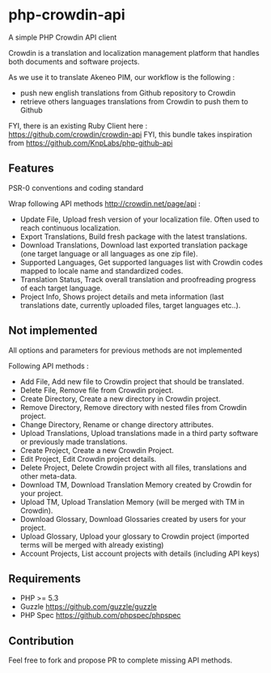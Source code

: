 php-crowdin-api
===============

A simple PHP Crowdin API client

Crowdin is a translation and localization management platform that handles both documents and software projects.

As we use it to translate Akeneo PIM, our workflow is the following :
* push new english translations from Github repository to Crowdin
* retrieve others languages translations from Crowdin to push them to Github

FYI, there is an existing Ruby Client here : https://github.com/crowdin/crowdin-api
FYI, this bundle takes inspiration from https://github.com/KnpLabs/php-github-api

Features
--------

PSR-0 conventions and coding standard

Wrap following API methods http://crowdin.net/page/api :
* Update File, Upload fresh version of your localization file. Often used to reach continuous localization.
* Export Translations, Build fresh package with the latest translations.
* Download Translations, Download last exported translation package (one target language or all languages as one zip file).
* Supported Languages, Get supported languages list with Crowdin codes mapped to locale name and standardized codes.
* Translation Status, Track overall translation and proofreading progress of each target language.
* Project Info, Shows project details and meta information (last translations date, currently uploaded files, target languages etc..).

Not implemented
---------------

All options and parameters for previous methods are not implemented

Following API methods :
* Add File, Add new file to Crowdin project that should be translated.
* Delete File, Remove file from Crowdin project.
* Create Directory, Create a new directory in Crowdin project.
* Remove Directory, Remove directory with nested files from Crowdin project.
* Change Directory, Rename or change directory attributes.
* Upload Translations, Upload translations made in a third party software or previously made translations.
* Create Project, Create a new Crowdin Project.
* Edit Project, Edit Crowdin project details.
* Delete Project, Delete Crowdin project with all files, translations and other meta-data.
* Download TM, Download Translation Memory created by Crowdin for your project.
* Upload TM, Upload Translation Memory (will be merged with TM in Crowdin).
* Download Glossary, Download Glossaries created by users for your project.
* Upload Glossary, Upload your glossary to Crowdin project (imported terms will be merged with already existing)
* Account Projects, List account projects with details (including API keys)

Requirements
------------

* PHP >= 5.3
* Guzzle https://github.com/guzzle/guzzle
* PHP Spec https://github.com/phpspec/phpspec

Contribution
------------
Feel free to fork and propose PR to complete missing API methods.

